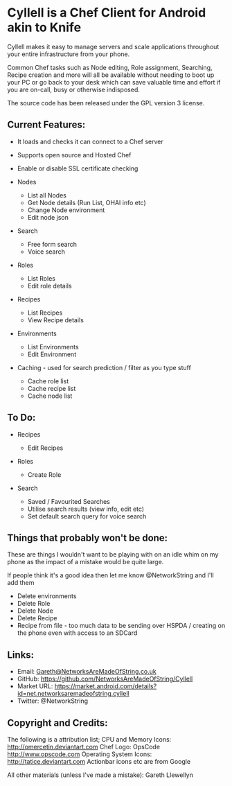 Cyllell is a Chef Client for Android akin to Knife
======
Cyllell makes it easy to manage servers and scale applications throughout your entire infrastructure from your phone. 

Common Chef tasks such as Node editing, Role assignment, Searching, Recipe creation and more will all be available without 
needing to boot up your PC or go back to your desk which can save valuable time and effort if you are on-call, busy or
otherwise indisposed.

The source code has been released under the GPL version 3 license.

Current Features:
--------
* It loads and checks it can connect to a Chef server
* Supports open source and Hosted Chef
* Enable or disable SSL certificate checking
* Nodes
	* List all Nodes
	* Get Node details (Run List, OHAI info etc)
	* Change Node environment
	* Edit node json
* Search
	* Free form search
	* Voice search
* Roles
	* List Roles
	* Edit role details
* Recipes
	* List Recipes
	* View Recipe details
* Environments
	* List Environments
	* Edit Environment
	
* Caching - used for search prediction / filter as you type stuff
	* Cache role list 
	* Cache recipe list
	* Cache node list
	
To Do:
--------
* Recipes
 	* Edit Recipes 
	
* Roles
	* Create Role

* Search
	* Saved / Favourited Searches
 	* Utilise search results (view info, edit etc)
  	* Set default search query for voice search 

Things that probably won't be done:
--------
These are things I wouldn't want to be playing with on an idle whim on my phone as the impact of a mistake would be quite large.

If people think it's a good idea then let me know @NetworkString and I'll add them

* Delete environments
* Delete Role
* Delete Node
* Delete Recipe
* Recipe from file - too much data to be sending over HSPDA / creating on the phone even with access to an SDCard

Links:
--------
* Email: Gareth@NetworksAreMadeOfString.co.uk
* GitHub: https://github.com/NetworksAreMadeOfString/Cyllell
* Market URL: https://market.android.com/details?id=net.networksaremadeofstring.cyllell
* Twitter: @NetworkString

Copyright and Credits:
-------
The following is a attribution list;
	CPU and Memory Icons: http://omercetin.deviantart.com
	Chef Logo: OpsCode http://www.opscode.com
	Operating System Icons: http://tatice.deviantart.com
	Actionbar icons etc are from Google

All other materials (unless I've made a mistake): Gareth Llewellyn
